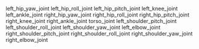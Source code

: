 left_hip_yaw_joint
left_hip_roll_joint
left_hip_pitch_joint
left_knee_joint
left_ankle_joint
right_hip_yaw_joint
right_hip_roll_joint
right_hip_pitch_joint
right_knee_joint
right_ankle_joint
torso_joint
left_shoulder_pitch_joint
left_shoulder_roll_joint
left_shoulder_yaw_joint
left_elbow_joint
right_shoulder_pitch_joint
right_shoulder_roll_joint
right_shoulder_yaw_joint
right_elbow_joint